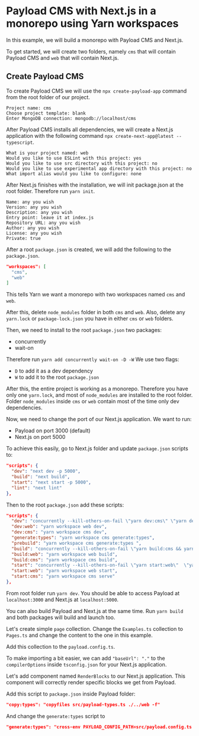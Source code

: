 # Payload CMS with Next.js in a monorepo using Yarn workspaces
In this example, we will build a monorepo with Payload CMS and Next.js.

To get started, we will create two folders, namely `cms` that will contain Payload CMS and `web` that will contain Next.js.

## Create Payload CMS
To create Payload CMS we will use the `npx create-payload-app` command from the root folder of our project.

```
Project name: cms
Choose project template: blank
Enter MongoDB connection: mongodb://localhost/cms
```

After Payload CMS installs all dependencies, we will create a Next.js application with the following command `npx create-next-app@latest --typescript`.

```
What is your project named: web
Would you like to use ESLint with this project: yes
Would you like to use src directory with this project: no
Would you like to use experimental app directory with this project: no
What import alias would you like to configure: none
```

After Next.js finishes with the installation, we will init package.json at the root folder. Therefore run `yarn init`.
```
Name: any you wish
Version: any you wish
Description: any you wish
Entry point: leave it at index.js
Repository URL: any you wish
Author: any you wish
License: any you wish
Private: true
```

After a root `package.json` is created, we will add the following to the `package.json`.
```json
"workspaces": [
  "cms",
  "web"
]
```

This tells Yarn we want a monorepo with two workspaces named `cms` and `web`.

After this, delete `node_modules` folder in both `cms` and `web`. Also, delete any `yarn.lock` or `package-lock.json` you have in either `cms` or `web` folders.

Then, we need to install to the root `package.json` two packages:
- concurrently
- wait-on

Therefore run `yarn add concurrently wait-on -D -W`
We use two flags:
- `D` to add it as a dev dependency
- `W` to add it to the root `package.json`

After this, the entire project is working as a monorepo. Therefore you have only one `yarn.lock`, and most of `node_modules` are installed to the root folder. Folder `node_modules` inside `cms` or `web` contain most of the time only dev dependencies.

Now, we need to change the port of our Next.js application. We want to run:
- Payload on port 3000 (default)
- Next.js on port 5000

To achieve this easily, go to Next.js folder and update `package.json` scripts to:
```json
"scripts": {
  "dev": "next dev -p 5000",
  "build": "next build",
  "start": "next start -p 5000",
  "lint": "next lint"
},
```

Then to the root `package.json` add these scripts:
```json
"scripts": {
  "dev": "concurrently --kill-others-on-fail \"yarn dev:cms\" \"yarn dev:web\"",
  "dev:web": "yarn workspace web dev",
  "dev:cms": "yarn workspace cms dev",
  "generate:types": "yarn workspace cms generate:types",
  "prebuild": "yarn workspace cms generate:types ",
  "build": "concurrently --kill-others-on-fail \"yarn build:cms && yarn start:cms\" \"yarn wait-on tcp:127.0.0.1:3000 && yarn build:web && yarn start:web\"",
  "build:web": "yarn workspace web build",
  "build:cms": "yarn workspace cms build",
  "start": "concurrently --kill-others-on-fail \"yarn start:web\"  \"yarn start:cms\"",
  "start:web": "yarn workspace web start",
  "start:cms": "yarn workspace cms serve"
},
```

From root folder run `yarn dev`. You should be able to access Payload at `localhost:3000` and Next.js at `localhost:5000`.

You can also build Payload and Next.js at the same time. Run `yarn build` and both packages will build and launch too. 

Let's create simple `page` collection. Change the `Examples.ts` collection to `Pages.ts` and change the content to the one in this example.

Add this collection to the `payload.config.ts`.

To make importing a bit easier, we can add `"baseUrl": "."` to the `compilerOptions` inside `tsconfig.json` for your Next.js application. 

Let's add component named `RenderBlocks` to our Next.js application. This component will correctly render specific blocks we get from Payload.

Add this script to `package.json` inside Payload folder:
```json
"copy:types": "copyfiles src/payload-types.ts ./../web -f"
```

And change the `generate:types` script to 
```json
"generate:types": "cross-env PAYLOAD_CONFIG_PATH=src/payload.config.ts payload generate:types && yarn copy:types"
```